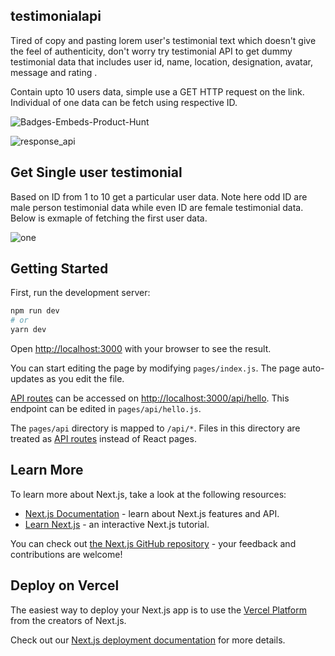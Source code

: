 ## testimonialapi

Tired of copy and pasting lorem user's testimonial text which doesn't give the feel of authenticity, don't worry try testimonial API to get dummy testimonial data that includes user id, name, location, designation, avatar, message and rating .

Contain upto 10 users data, simple use a GET HTTP request on the link. Individual of one data can be fetch using respective ID.

![Badges-Embeds-Product-Hunt](https://user-images.githubusercontent.com/6918020/110662722-c78aeb80-81eb-11eb-981b-2900c8fa21aa.png)

![response_api](https://user-images.githubusercontent.com/6918020/112142398-8d164b00-8bfc-11eb-8f3b-dda07287bce0.png)

## Get Single user testimonial

Based on ID from 1 to 10 get a particular user data. Note here odd ID are male person testimonial data while even ID are female testimonial data. Below is exmaple of fetching the first user data.

![one](https://user-images.githubusercontent.com/6918020/112142476-a8815600-8bfc-11eb-92e1-3ec5ed57ec44.png)

## Getting Started

First, run the development server:

```bash
npm run dev
# or
yarn dev
```

Open [http://localhost:3000](http://localhost:3000) with your browser to see the result.

You can start editing the page by modifying `pages/index.js`. The page auto-updates as you edit the file.

[API routes](https://nextjs.org/docs/api-routes/introduction) can be accessed on [http://localhost:3000/api/hello](http://localhost:3000/api/hello). This endpoint can be edited in `pages/api/hello.js`.

The `pages/api` directory is mapped to `/api/*`. Files in this directory are treated as [API routes](https://nextjs.org/docs/api-routes/introduction) instead of React pages.

## Learn More

To learn more about Next.js, take a look at the following resources:

- [Next.js Documentation](https://nextjs.org/docs) - learn about Next.js features and API.
- [Learn Next.js](https://nextjs.org/learn) - an interactive Next.js tutorial.

You can check out [the Next.js GitHub repository](https://github.com/vercel/next.js/) - your feedback and contributions are welcome!

## Deploy on Vercel

The easiest way to deploy your Next.js app is to use the [Vercel Platform](https://vercel.com/import?utm_medium=default-template&filter=next.js&utm_source=create-next-app&utm_campaign=create-next-app-readme) from the creators of Next.js.

Check out our [Next.js deployment documentation](https://nextjs.org/docs/deployment) for more details.
